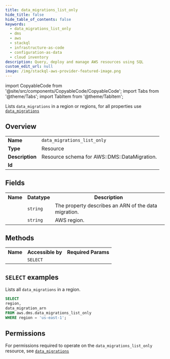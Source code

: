```yaml
---
title: data_migrations_list_only
hide_title: false
hide_table_of_contents: false
keywords:
  - data_migrations_list_only
  - dms
  - aws
  - stackql
  - infrastructure-as-code
  - configuration-as-data
  - cloud inventory
description: Query, deploy and manage AWS resources using SQL
custom_edit_url: null
image: /img/stackql-aws-provider-featured-image.png
---
```


import CopyableCode from '@site/src/components/CopyableCode/CopyableCode';
import Tabs from '@theme/Tabs';
import TabItem from '@theme/TabItem';

Lists <code>data_migrations</code> in a region or regions, for all properties use <a href="/services/serviceName/data_migrations/"><code>data_migrations</code></a>

## Overview
<table>
<tbody>
<tr><td><b>Name</b></td><td><code>data_migrations_list_only</code></td></tr>
<tr><td><b>Type</b></td><td>Resource</td></tr>
<tr><td><b>Description</b></td><td>Resource schema for AWS::DMS::DataMigration.</td></tr>
<tr><td><b>Id</b></td><td><CopyableCode code="aws.dms.data_migrations_list_only" /></td></tr>
</tbody>
</table>

## Fields
<table>
<tbody>
<tr><th>Name</th><th>Datatype</th><th>Description</th></tr><tr><td><CopyableCode code="data_migration_arn" /></td><td><code>string</code></td><td>The property describes an ARN of the data migration.</td></tr>
<tr><td><CopyableCode code="region" /></td><td><code>string</code></td><td>AWS region.</td></tr>
</tbody>
</table>

## Methods

<table>
<tbody>
  <tr>
    <th>Name</th>
    <th>Accessible by</th>
    <th>Required Params</th>
  </tr>
  <tr>
    <td><CopyableCode code="list_resources" /></td>
    <td><code>SELECT</code></td>
    <td><CopyableCode code="region" /></td>
  </tr>
</tbody>
</table>

## `SELECT` examples
Lists all <code>data_migrations</code> in a region.
```sql
SELECT
region,
data_migration_arn
FROM aws.dms.data_migrations_list_only
WHERE region = 'us-east-1';
```


## Permissions

For permissions required to operate on the <code>data_migrations_list_only</code> resource, see <a href="/services/dms/data_migrations/#permissions"><code>data_migrations</code></a>

